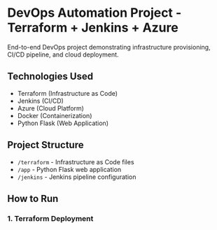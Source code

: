 # DevOps Automation Project - Terraform + Jenkins + Azure

End-to-end DevOps project demonstrating infrastructure provisioning, CI/CD pipeline, and cloud deployment.

## Technologies Used
- Terraform (Infrastructure as Code)
- Jenkins (CI/CD)
- Azure (Cloud Platform)
- Docker (Containerization)
- Python Flask (Web Application)

## Project Structure
- `/terraform` - Infrastructure as Code files
- `/app` - Python Flask web application
- `/jenkins` - Jenkins pipeline configuration

## How to Run

### 1. Terraform Deployment
